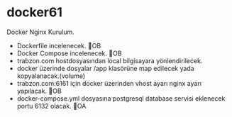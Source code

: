 # docker61

Docker Nginx Kurulum. 
- Dockerfile incelenecek. OB
- Docker Compose incelenecek.  OB
- trabzon.com hostdosyasından local bilgisayara yönlendirilecek.    
- docker üzerinde dosyalar /app klasörüne map edilecek yada kopyalanacak.(volume)
- trabzon.com:6161 için docker üzerinden vhost ayarı nginx ayarı yapılacak.     OB
- docker-compose.yml dosyasına postgresql database servisi eklenecek portu 6132 olacak.   OA
